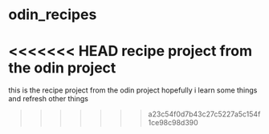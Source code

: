 # odin_recipes
<<<<<<< HEAD
recipe project from the odin project
=======

this is the recipe project from the odin project
hopefully i learn some things and refresh other things

>>>>>>> a23c54f0d7b43c27c5227a5c154f1ce98c98d390
